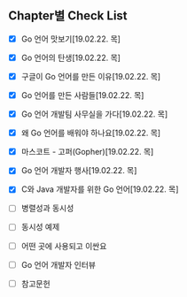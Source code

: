 ## Chapter별 Check List
- [x] Go 언어 맛보기[19.02.22. 목]
- [x] Go 언어의 탄생[19.02.22. 목]
- [x] 구글이 Go 언어를 만든 이유[19.02.22. 목]
- [x] Go 언어를 만든 사람들[19.02.22. 목]
- [x] Go 언어 개발팀 사무실을 가다[19.02.22. 목]
- [x] 왜 Go 언어를 배워야 하나요[19.02.22. 목]
- [x] 마스코트 - 고퍼(Gopher)[19.02.22. 목]
- [x] Go 언어 개발자 행사[19.02.22. 목]
- [x] C와 Java 개발자를 위한 Go 언어[19.02.22. 목]
- [ ] 병렬성과 동시성
- [ ] 동시성 예제
- [ ] 어떤 곳에 사용되고 이싼요
- [ ] Go 언어 개발자 인터뷰
- [ ] 참고문헌

